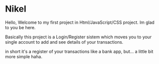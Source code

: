 # Nikel
Hello, Welcome to my first project in Html/JavaScript/CSS project. Im glad to you be here.

Basically this project is a Login/Register sistem which moves you to your single account to add and see details of your transactions.

in short it's a register of your transactions like a bank app, but... a little bit more simple haha.
